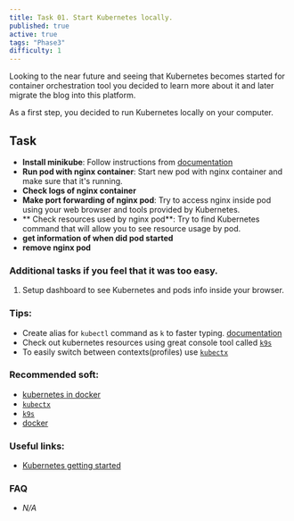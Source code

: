 ```yaml
---
title: Task 01. Start Kubernetes locally.
published: true
active: true
tags: "Phase3"
difficulty: 1
---
```


Looking to the near future and seeing that Kubernetes becomes started for container orchestration tool you decided to learn more about it and later migrate the blog into this platform.

As a first step, you decided to run Kubernetes locally on your computer.

<!--more-->

## Task

- **Install minikube**: Follow instructions from [documentation](https://minikube.sigs.k8s.io/docs/start/)
- **Run pod with nginx container**: Start new pod with nginx container and make sure that it's running.
- **Check logs of nginx container**
- **Make port forwarding of nginx pod**: Try to access nginx inside pod using your web browser and tools provided by Kubernetes.
- ** Check resources used by nginx pod**: Try to find Kubernetes command that will allow you to see resource usage by pod.
- **get information of when did pod started**
- **remove nginx pod**

### Additional tasks if you feel that it was too easy.

1. Setup dashboard to see Kubernetes and pods info inside your browser.

### Tips:

- Create alias for `kubectl` command as `k` to faster typing. [documentation](https://v1-18.docs.kubernetes.io/docs/reference/kubectl/cheatsheet/#kubectl-autocomplete)
- Check out kubernetes resources using great console tool called [`k9s`](https://github.com/derailed/k9s)
- To easily switch between contexts(profiles) use [`kubectx`](https://github.com/ahmetb/kubectx)

### Recommended soft:

- [kubernetes in docker](https://minikube.sigs.k8s.io/docs/start/)
- [`kubectx`](https://github.com/ahmetb/kubectx)
- [`k9s`](https://github.com/derailed/k9s)
- [docker](https://www.docker.com/get-started)

### Useful links:

- [Kubernetes getting started](https://kubernetes.io/docs/setup/)

### FAQ

- _N/A_
